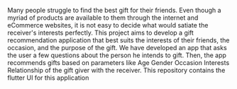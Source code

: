 Many people struggle to find the best gift for their friends. Even though a myriad of products are available to them through the internet and eCommerce websites, it is not easy to decide what would satiate the receiver's interests perfectly. This project aims to develop a gift recommendation application that best suits the interests of their friends, the occasion, and the purpose of the gift. We have developed an app that asks the user a few questions about the person he intends to gift. Then, the app recommends gifts based on parameters like
Age
Gender
Occasion
Interests
Relationship of the gift giver with the receiver.
This repository contains the flutter UI for this application


